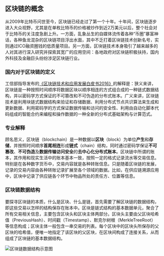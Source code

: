 <!-- 
It is written by liangrui_ibilling,
email:liangrui_ibilling@si-tech.com
-->

## 区块链的概念

从2009年比特币问世至今，区块链已经走过了第一个十年。十年间，区块链逐步进入大众视野，尤其是在单枚比特币的价格被炒作到近2万美元以后，整个社会对于比特币的关注度急剧上升。一方面，乱象丛生的自媒体流传着各种“币圈”暴富神话，各种鱼龙混杂的区块链项目浮出水面，其中不乏打着区块链技术创新名号，实则通过ICO融资圈钱的低质量项目。另一方面，区块链技术本身吸引了越来越多的人对其进行深入研究并探索其宽广的应用空间：各地政府对区块链积极扶持，国内外科技及金融巨头纷纷涉足区块链行业。

### 国内对于区块链的定义

工信部指导发布的[《区块链技术和应用发展白皮书2016》](http://eip.teamshub.com/t/5091161)的解释是：狭义来讲，区块链是一种按照时间顺序将数据区块以顺序相连的方式组合成的一种链式数据结构，并以密码学方式保证的不可篡改和不可伪造的分布式账本。广义来讲，区块链技术是利用块链式数据结构来验证和存储数据、利用分布式节点共识算法来生成和更新数据、利用密码学的方式保证数据传输和访问的安全性、利用由自动化脚本代码组成的智能合约来编程和操作数据的一种全新的分布式基础架构与计算范式。

### 专业解释

顾名思义，区块链（blockchain）是一种数据以**区块**（block）为单位**产生**和**存储**，并按照时间顺序**首尾相连**形成**链式**（chain）结构，同时通过密码学保证**不可篡改**、**不可伪造**及**数据传输访问安全**的**去中心化分布式账本**。区块链中所谓的账本，其作用和现实生活中的账本基本一致，按照一定的格式记录流水等交易信息。特别是在各种数字货币中，交易内容就是各种转账信息。只是随着区块链的发展，记录的交易内容由各种转账记录扩展至各个领域的数据。比如，在供应链溯源应用中，区块中记录了供应链各个环节中物品所处的责任方、位置等信息。

### 区块链数据结构

要探寻区块链的本质，什么是区块、什么是链，首先需要了解区块链的数据结构，即这些交易以怎样的结构保存在账本中。区块是链式结构的基本数据单元，聚合了所有交易相关信息，主要包含区块头和区块主体两部分。区块头主要由父区块哈希值（PreviousHash）、时间戳（Timestamp）、默克尔树根（MerkleTreeRoot）等信息构成；区块主体一般包含一串交易的列表。每个区块中的区块头所保存的父区块的哈希值，便唯一地指定了该区块的父区块，在区块间构成了连接关系，从而组成了区块链的基本数据结构。

![区块链数据结构示意图](https://github-1302606429.cos.ap-chengdu.myqcloud.com/blockchain/images/bitcoin/blockChainDataStruct.png)
